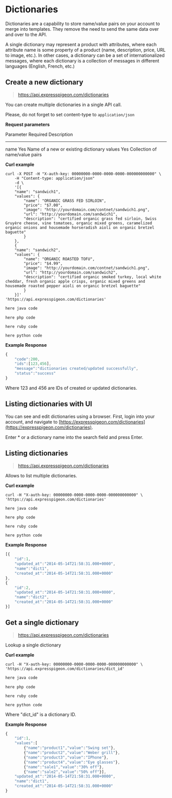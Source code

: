 # Dictionaries

Dictionaries are a capability to store name/value pairs on your account to merge into templates. They remove the need to send the same data over and over to the API.

A single dictionary may represent a product with attributes, where each attribute name is some property of a product (name, description, price, URL to image, etc.). In other cases, a dictionary can be a set of internationalized messages, where each dictionary is a collection of messages in different languages (English, French, etc.)

## Create a new dictionary

> https://api.expresspigeon.com/dictionaries

You can create multiple dictionaries in a single API call.

Please, do not forget to set content-type to `application/json`

**Request parameters**

Parameter         Required               Description
-------------     --------------------   --------------------------------
name              Yes                    Name of a new or existing dictionary
values            Yes                    Collection of name/value pairs

**Curl example**

<div class="tab-content">

<div role="tabpanel" data-language="curl" class="tab-pane active">

~~~~ {.prettyprint .numberLines}
curl -X POST -H "X-auth-key: 00000000-0000-0000-0000-000000000000" \
    -H "Content-type: application/json"
    -d \
    '[{
    "name": "sandwich1",
    "values": {
        "name": "ORGANIC GRASS FED SIRLOIN",
        "price": "$7.00",
        "image": "http://yourdomain.com/contnet/sandwich1.png",
        "url": "http://yourdomain.com/sandwich1",
        "description": "certified organic grass fed sirloin, Swiss Gruyère cheese, vine tomatoes, organic mixed greens, caramelized organic onions and housemade horseradish aioli on organic bretzel baguette"
        }
    },
    {
    "name": "sandwich2",
    "values": {
        "name": "ORGANIC ROASTED TOFU",
        "price": "$4.99",
        "image": "http://yourdomain.com/contnet/sandwich1.png",
        "url": "http://yourdomain.com/sandwich2",
        "description": "certified organic smoked turkey, local white cheddar, fresh organic apple crisps, organic mixed greens and housemade roasted pepper aioli on organic bretzel baguette"
        }
    }]'
'https://api.expresspigeon.com/dictionaries'      
~~~~

</div>

<div role="tabpanel" data-language="java" class="tab-pane">

~~~~ {.java .numberLines}
here java code
~~~~

</div>

<div role="tabpanel" data-language="php" class="tab-pane">

~~~~ {.php .numberLines}
here php code
~~~~

</div>

<div role="tabpanel" data-language="ruby" class="tab-pane">

~~~~ {.ruby .numberLines}
here ruby code
~~~~

</div>

<div role="tabpanel" data-language="python" class="tab-pane">

~~~~ {.python .numberLines}
here python code
~~~~

</div>

</div>

**Example Response**

~~~~ {.js .numberLines}
{
    "code":200,
    "ids":[123,456],
    "message":"dictionaries created/updated successfully",
    "status":"success"
}    
~~~~

Where 123 and 456 are IDs of created or updated dictionaries.


## Listing dictionaries with UI

You can see and edit dictionaries using a browser. First, login into your account, and navigate to [https://expresspigeon.com/dictionaries](https://expresspigeon.com/dictionaries).

Enter * or a dictionary name into the search field and press Enter.


## Listing dictionaries

> https://api.expresspigeon.com/dictionaries

Allows to list multiple dictionaries.

**Curl example**

<div class="tab-content">

<div role="tabpanel" data-language="curl" class="tab-pane active">

~~~~ {.prettyprint .numberLines}
curl -H "X-auth-key: 00000000-0000-0000-0000-000000000000" \
'https://api.expresspigeon.com/dictionaries'     
~~~~

</div>

<div role="tabpanel" data-language="java" class="tab-pane">

~~~~ {.java .numberLines}
here java code
~~~~

</div>

<div role="tabpanel" data-language="php" class="tab-pane">

~~~~ {.php .numberLines}
here php code
~~~~

</div>

<div role="tabpanel" data-language="ruby" class="tab-pane">

~~~~ {.ruby .numberLines}
here ruby code
~~~~

</div>

<div role="tabpanel" data-language="python" class="tab-pane">

~~~~ {.python .numberLines}
here python code
~~~~

</div>

</div>

**Example Response**

~~~~ {.js .numberLines}
[{
    "id":1,
    "updated_at":"2014-05-14T21:58:31.000+0000",
    "name":"dict1",
    "created_at":"2014-05-14T21:58:31.000+0000"
},
{
    "id":2,
    "updated_at":"2014-05-14T21:58:31.000+0000",
    "name":"dict2",
    "created_at":"2014-05-14T21:58:31.000+0000"
}]            
~~~~


## Get a single dictionary

> https://api.expresspigeon.com/dictionaries

Lookup a single dictionary

**Curl example**

<div class="tab-content">
 
<div role="tabpanel" data-language="curl" class="tab-pane active">

~~~~ {.prettyprint .numberLines}
curl -H "X-auth-key: 00000000-0000-0000-0000-000000000000" \
'https://api.expresspigeon.com/dictionaries/dict_id'  
~~~~

</div>

<div role="tabpanel" data-language="java" class="tab-pane">

~~~~ {.java .numberLines}
here java code
~~~~

</div>

<div role="tabpanel" data-language="php" class="tab-pane">

~~~~ {.php .numberLines}
here php code
~~~~

</div>

<div role="tabpanel" data-language="ruby" class="tab-pane">

~~~~ {.ruby .numberLines}
here ruby code
~~~~

</div>

<div role="tabpanel" data-language="python" class="tab-pane">

~~~~ {.python .numberLines}
here python code
~~~~

</div>

</div>

Where "dict_id" is a dictionary ID.

**Example Response**
 
~~~~ {.js .numberLines}
{
    "id":1,
    "values":[
        {"name":"product1","value":"Swing set"},
        {"name":"product2","value":"Weber grill"},
        {"name":"product3","value":"IPhone"},
        {"name":"product4","value":"Eye glasses"},
        {"name":"sale1","value":"30% off"},
        {"name":"sale2","value":"50% off"}],
    "updated_at":"2014-05-14T21:58:31.000+0000",
    "name":"dict1",
    "created_at":"2014-05-14T21:58:31.000+0000"
}       
~~~~